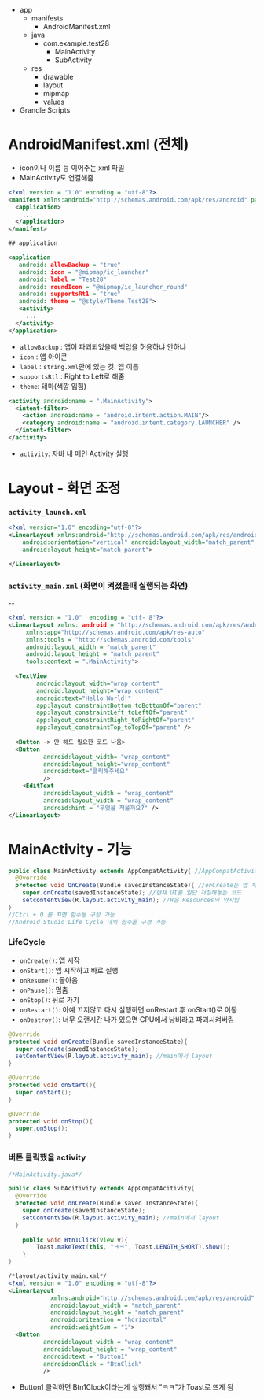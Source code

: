 - app
  - manifests
    - AndroidManifest.xml
  - java
    - com.example.test28
      - MainActivity
      - SubActivity
  - res
    - drawable
    - layout
    - mipmap
    - values
- Grandle Scripts


# AndroidManifest.xml (전체)
- icon이나 이름 등 이어주는 xml 파일
- MainActivity도 연결해줌

```xml
<?xml version = "1.0" encoding = "utf-8"?>
<manifest xmlns:android="http://schemas.android.com/apk/res/android" package="com.example.test28">
  <application>
    ...
  </application>
</manifest>
```

```xml
## application

<application
   android: allowBackup = "true"
   android: icon = "@mipmap/ic_launcher"
   android: label = "Test28"
   android: roundIcon = "@mipmap/ic_launcher_round"
   android: supportsRt1 = "true"
   android: theme = "@style/Theme.Test28">
   <activity>
     ...
  </activity>
</application>

```
- ```allowBackup``` : 앱이 파괴되었을때 백업을 허용하냐 안하냐
- ```icon``` : 앱 아이콘
- ```label``` : ```string.xml```안에 있는 것. 앱 이름
- ```supportsRtl``` : Right to Left로 해줌
- ```theme```: 테마(색깔 입힘)

```xml
<activity android:name = ".MainActivity">
  <intent-filter>
    <action android:name = "android.intent.action.MAIN"/>
    <category android:name = "android.intent.category.LAUNCHER" />
  </intent-filter>
</activity>
```
- ```activity```: 자바 내 메인 Activity 실행


# Layout - 화면 조정
### ```activity_launch.xml```
```xml
<?xml version="1.0" encoding="utf-8"?>
<LinearLayout xmlns:android="http://schemas.android.com/apk/res/android"
    android:orientation="vertical" android:layout_width="match_parent"
    android:layout_height="match_parent">

</LinearLayout>
```

### ```activity_main.xml``` (화면이 켜졌을때 실행되는 화면)

--

```xml
<?xml version = "1.0"  encoding = "utf- 8"?>
<LinearLayout xmlns: android = "http://schemas.android.com/apk/res/android"
     xmlns:app="http://schemas.android.com/apk/res-auto"
     xmlns:tools = "http://schemas.android.com/tools"
     android:layout_width = "match_parent"
     android:layout_height = "match_parent"
     tools:context = ".MainActivity">
  
  <TextView
        android:layout_width="wrap_content"
        android:layout_height="wrap_content"
        android:text="Hello World!"
        app:layout_constraintBottom_toBottomOf="parent"
        app:layout_constraintLeft_toLeftOf="parent"
        app:layout_constraintRight_toRightOf="parent"
        app:layout_constraintTop_toTopOf="parent" />
  
  <Button -> 만 해도 필요한 코드 나옴>
  <Button
          android:layout_width= "wrap_content"
          android:layout_height="wrap_content"
          android:text="클릭해주세요"
          />
    <EditText
          android:layout_width = "wrap_content"
          android:layout_width = "wrap_content"
          android:hint = "무엇을 적을까요?" />
</LinearLayout>
```

# MainActivity - 기능

```java
public class MainActivity extends AppCompatActivity{ //AppCompatActivity를 MainActivity가 상속 받고 있음
  @Override
  protected void OnCreate(Bundle savedInstanceState){ //onCreate는 앱 처음 실행할때의 함수
    super.onCreate(savedInstanceState); //현재 UI를 일단 저장해놓는 코드
    setcontentView(R.layout.activity_main); //R은 Resources의 약자임
}
//Ctrl + O 를 치면 함수들 구성 가능
//Android Studio Life Cycle 내의 함수들 구경 가능
```

### LifeCycle
- ```onCreate()```: 앱 시작
- ```onStart()```: 앱 시작하고 바로 실행
- ```onResume()```: 돌아옴
- ```onPause()```: 멈춤
- ```onStop()```: 뒤로 가기
- ```onRestart()```: 아예 끄지않고 다시 실행하면 onRestart 후 onStart()로 이동
- ```onDestroy()```: 너무 오랜시간 나가 있으면 CPU에서 낭비라고 파괴시켜버림

```java
@Override
protected void onCreate(Bundle savedInstanceState){
  super.onCreate(savedInstanceState);
  setContentView(R.layout.activity_main); //main에서 layout
}

@Override
protected void onStart(){
  super.onStart();
}

@Override
protected void onStop(){
  super.onStop();
}
```

### 버튼 클릭했을 activity
```java
/*MainActivity.java*/

public class SubAcitivity extends AppCompatAcitivity{
  @Override
  protected void onCreate(Bundle saved InstanceState){
    super.onCreate(savedInstanceState);
    setContentView(R.layout.activity_main); //main에서 layout
  }
  
    public void Btn1Click(View v){
        Toast.makeText(this, "ㅋㅋ", Toast.LENGTH_SHORT).show(); 
    }
}
```

```xml
/*layout/activity_main.xml*/
<?xml version = "1.0" encoding = "utf-8"?>
<LinearLayout
            xmlns:android="http://schemas.android.com/apk/res/android"
            android:layout_width = "match_parent"
            android:layout_height = "match_parent"
            android:oriteation = "horizontal"
            android:weightSum = "1">
  <Button
          android:layout_width = "wrap_content"
          android:layout_height = "wrap_content"
          android:text = "Button1"
          android:onClick = "BtnClick"
          />
```
- Button1 클릭하면 Btn1Clock이라는게 실행돼서 "ㅋㅋ"가 Toast로 뜨게 됨
